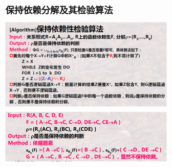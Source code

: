 # 保持依赖分解及其检验算法

![7db1bd951e8c4859b9abdb2c79fbed95](./assets/7db1bd951e8c4859b9abdb2c79fbed95.jpg)

![image-20230625220312163](./assets/image-20230625220312163.png)